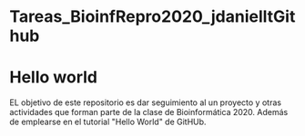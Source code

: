 # Tareas_BioinfRepro2020_jdanielltGithub

# Hello world

EL objetivo de este repositorio es dar seguimiento al un proyecto y otras actividades que forman parte de la clase de Bioinformática 2020. Además de emplearse en el tutorial "Hello World" de GitHUb.
